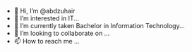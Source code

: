 - 👋 Hi, I’m @abdzuhair
- 👀 I’m interested in IT...
- 🌱 I’m currently taken Bachelor in Information Technology...
- 💞️ I’m looking to collaborate on ...
- 📫 How to reach me ...

<!---
abdzuhair/abdzuhair is a ✨ special ✨ repository because its `README.md` (this file) appears on your GitHub profile.
You can click the Preview link to take a look at your changes.
--->
